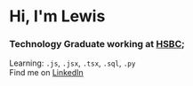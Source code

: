 # Hi, I'm Lewis

### Technology Graduate working at [HSBC](https://www.hsbc.com);<br>

Learning: `.js`, `.jsx`, `.tsx`, `.sql`, `.py` <br>
Find me on [LinkedIn](https://www.linkedin.com/in/lewisjamesellis)

